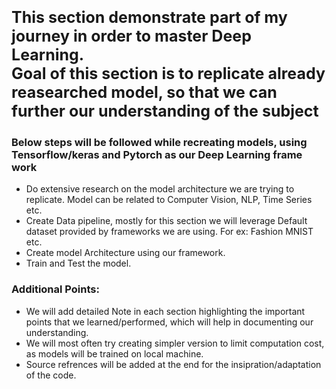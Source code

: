 <p style="font-size: 25px;">
<b>This section demonstrate part of my journey in order to master Deep Learning.<br>
Goal of this section is to replicate already reasearched model, so that we can further our understanding of the subject</b>
</p>


<h3>Below steps will be followed while recreating models, using Tensorflow/keras and Pytorch as our Deep Learning frame work </h3>
<ul>
    <li>Do extensive research on the model architecture we are trying to replicate. Model can be related to Computer Vision, NLP, Time Series etc.</li>
    <li>Create Data pipeline, mostly for this section we will leverage Default dataset provided by frameworks we are using. For ex: Fashion MNIST etc.</li>
    <li>Create model Architecture using our framework.</li>
    <li>Train and Test the model.</li>
</ul>

<h3>Additional Points:</h3>
<ul>
    <li>We will add detailed Note in each section highlighting the important points that we learned/performed, which will help in documenting our understanding.</li> 
    <li>We will most often try creating simpler version to limit computation cost, as models will be trained on local machine.</li> 
    <li>Source refrences will be added at the end for the insipration/adaptation of the code.</li> 
</ul>
